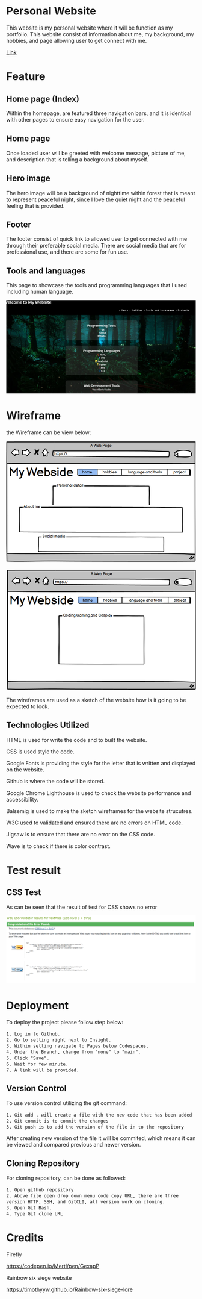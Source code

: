 # Personal Website
This website is my personal website where it will be function as my portfolio. This website consist of information about me, my background, my hobbies, and page allowing user to get connect with me.

[Link](https://timothyyw.github.io/my-website/)

# Feature

## Home page (Index)

Within the homepage, are featured three navigation bars, and it is identical with other pages to ensure easy navigation for the user.

## Home page

Once loaded user will be greeted with welcome message, picture of me, and description that is telling a background about myself.

## Hero image

The hero image will be a background of nighttime within forest that is meant to represent peaceful night, since I love the quiet night and the peaceful feeling that is provided.

## Footer

The footer consist of quick link to allowed user to get connected with me through their preferable social media. There are social media that are for professional use, and there are some for fun use.

## Tools and languages

This page to showcase the tools and programming languages that I used including human language.

![Tool and Languages](assets/images/screenshot/screenshot-for-TaL.png)

# Wireframe

the Wireframe can be view below:

![Home](assets/images/screenshot/Wireframe-home.png)

![Hobbies](assets/images/screenshot/Wireframe-hobbies.png)

The wireframes are used as a sketch of the website how is it going to be expected to look.

## Technologies Utilized

HTML is used for write the code and to built the website.

CSS is used style the code.

Google Fonts is providing the style for the letter that is written and displayed on the website.

Github is where the code will be stored.

Google Chrome Lighthouse is used to check the website performance and accessibility.

Balsemig is used to make the sketch wireframes for the website strucutres.

W3C used to validated and ensured there are no errors on HTML code.

Jigsaw is to ensure that there are no error on the CSS code.

Wave is to check if there is color contrast.

# Test result

## CSS Test

As can be seen that the result of test for CSS shows no error

![screenshot css testing](assets/images/testing/screenshot-for-css.png)

# Deployment

To deploy the project please follow step below:
    
    1. Log in to Github.
    2. Go to setting right next to Insight.
    3. Within setting navigate to Pages below Codespaces.
    4. Under the Branch, change from "none" to "main".
    5. Click "Save".
    6. Wait for few minute.
    7. A link will be provided.

## Version Control

To use version control utilizing the git command:

    1. Git add . will create a file with the new code that has been added
    2. Git commit is to commit the changes
    3. Git push is to add the version of the file in to the repository

After creating new version of the file it will be commited, which means it can be viewed and compared previous and newer version.

## Cloning Repository 

For cloning repository, can be done as followed:

    1. Open github repository
    2. Above file open drop down menu code copy URL, there are three version HTTP, SSH, and GitCLI, all version work on cloning.
    3. Open Git Bash.
    4. Type Git clone URL

# Credits

Firefly

https://codepen.io/Mertl/pen/GexapP

Rainbow six siege website

https://timothyyw.github.io/Rainbow-six-siege-lore